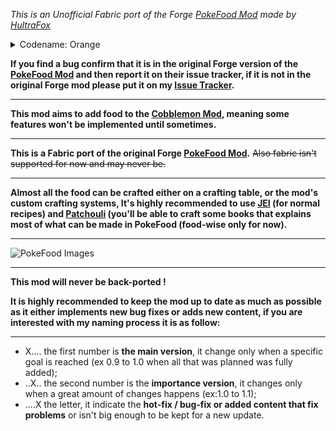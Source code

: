 *This is an Unofficial Fabric port of the Forge [PokeFood Mod](https://modrinth.com/mod/pokefood) made by [HultraFox](https://modrinth.com/user/HultraFox)*

<details>
<summary>Codename: Orange</summary>

![Codename: Orange](https://cdn.modrinth.com/data/3BDMxpJw/images/6563510a7915f24abe24c5cce941555333c253ef.png)

</details>

**If you find a bug confirm that it is in the original Forge version of the [PokeFood Mod](https://modrinth.com/mod/pokefood) and then report it on their issue tracker, if it is not in the original Forge mod please put it on my [Issue Tracker](https://github.com/MorningMon/PokeFood/issues).**

---

**This mod aims to add food to the [Cobblemon Mod](https://modrinth.com/mod/cobblemon), meaning some features won't be implemented until sometimes.**

---

**This is a Fabric port of the original Forge [PokeFood Mod](https://modrinth.com/mod/pokefood).**
~~Also fabric isn't supported for now and may never be.~~

---

**Almost all the food can be crafted either on a crafting table, or the mod's custom crafting systems, It's highly recommended to use [JEI](https://modrinth.com/mod/jei) (for normal recipes) and [Patchouli](https://modrinth.com/mod/patchouli) (you'll be able to craft some books that explains most of what can be made in PokeFood (food-wise only for now).**

---

![PokeFood Images](https://wsrv.nl/?url=https%3A%2F%2Fwww.dropbox.com%2Fs%2Ftcxpkw6x7pzkh59%2Fbanner.png%3Fdl%3D1&n=-1)

---

**This mod will never be back-ported !**

**It is highly recommended to keep the mod up to date as much as possible as it either implements new bug fixes or adds new content, if you are interested with my naming process it is as follow:**

---

- X.... the first number is **the main version**, it change only when a specific goal is reached (ex 0.9 to 1.0 when all that was planned was fully added);
- ..X.. the second number is the **importance version**, it changes only when a great amount of changes happens (ex:1.0 to 1.1);
- ....X the letter, it indicate the **hot-fix / bug-fix or added content that fix problems** or isn't big enough to be kept for a new update.



